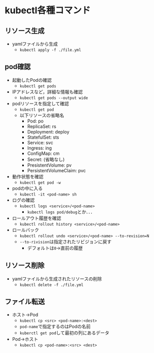 # kubectl各種コマンド

## リソース生成
- yamlファイルから生成
    - `kubectl apply -f ./file.yml`

## pod確認
- 起動したPodの確認
    - `kubectl get pods`
- IPアドレスなど，詳細な情報も確認
    - `kubectl get pods --output wide`
- podリソースを指定して確認
    - `kubectl get pod`
    - 以下リソースの省略名
        - Pod: po
        - ReplicaSet: rs
        - Deployment: deploy
        - StatefulSet: sts
        - Service: svc
        - Ingress: ing
        - ConfigMap: cm
        - Secret: (省略なし)
        - PresistentVolume: pv
        - PersistentVolumeClaim: pvc
- 動作状態を確認
    - `kubectl get pod -w`
- podの中に入る
    - `kubectl -it <pod-name> sh`
- ログの確認
    - `kubectl logs <service>/<pod-name>`
        - `kubectl logs pod/debug`とか．．．
- ロールアウト履歴を確認
    - `kubectl rollout history <service>/<pod-name>`
- ロールバック
    - `kubectl rollout undo <service>/<pod-name> --to-revision=N`
    - `--to-rivision`は指定されたリビジョンに戻す
        - デフォルトは`0`→直前の履歴

## リソース削除
- yamlファイルから生成されたリソースの削除
    - `kubectl delete -f ./file.yml`

## ファイル転送
- ホスト→Pod
    - `kubectl cp <src> <pod-name>:<dest>`
    - `pod-name`で指定するのはPodの名前
    - `kuberctl get pod`して最初の列にあるデータ
- Pod→ホスト
    - `kubectl cp <pod-name>:<src> <dest>`